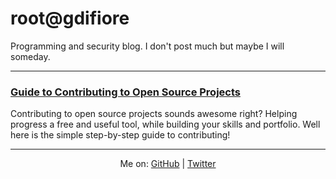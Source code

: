 # root@gdifiore

Programming and security blog. I don't post much but maybe I will someday.

<hr>

### [Guide to Contributing to Open Source Projects](/posts/2017/2017-06-guide-to-contributing-to-open-source.md)

Contributing to open source projects sounds awesome right? Helping progress a free and useful tool, while building your skills and portfolio. Well here is the simple step-by-step guide to contributing!

<hr>

<center>Me on: <a href="https://github.com/gdifiore/">GitHub</a> | <a href="https://twitter.com/gdifiore">Twitter</a></center>
